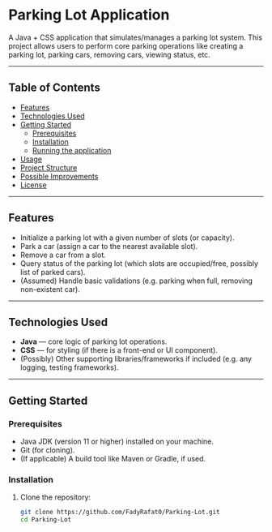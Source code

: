 # Parking Lot Application

A Java + CSS application that simulates/manages a parking lot system. This project allows users to perform core parking operations like creating a parking lot, parking cars, removing cars, viewing status, etc.

---

## Table of Contents

- [Features](#features)  
- [Technologies Used](#technologies-used)  
- [Getting Started](#getting-started)  
  - [Prerequisites](#prerequisites)  
  - [Installation](#installation)  
  - [Running the application](#running-the-application)  
- [Usage](#usage)  
- [Project Structure](#project-structure)  
- [Possible Improvements](#possible-improvements)  
- [License](#license)  

---

## Features

- Initialize a parking lot with a given number of slots (or capacity).  
- Park a car (assign a car to the nearest available slot).  
- Remove a car from a slot.  
- Query status of the parking lot (which slots are occupied/free, possibly list of parked cars).  
- (Assumed) Handle basic validations (e.g. parking when full, removing non-existent car).  

---

## Technologies Used

- **Java** — core logic of parking lot operations.  
- **CSS** — for styling (if there is a front-end or UI component).  
- (Possibly) Other supporting libraries/frameworks if included (e.g. any logging, testing frameworks).  

---

## Getting Started

### Prerequisites

- Java JDK (version 11 or higher) installed on your machine.  
- Git (for cloning).  
- (If applicable) A build tool like Maven or Gradle, if used.  

### Installation

1. Clone the repository:

   ```bash
   git clone https://github.com/FadyRafat0/Parking-Lot.git
   cd Parking-Lot
